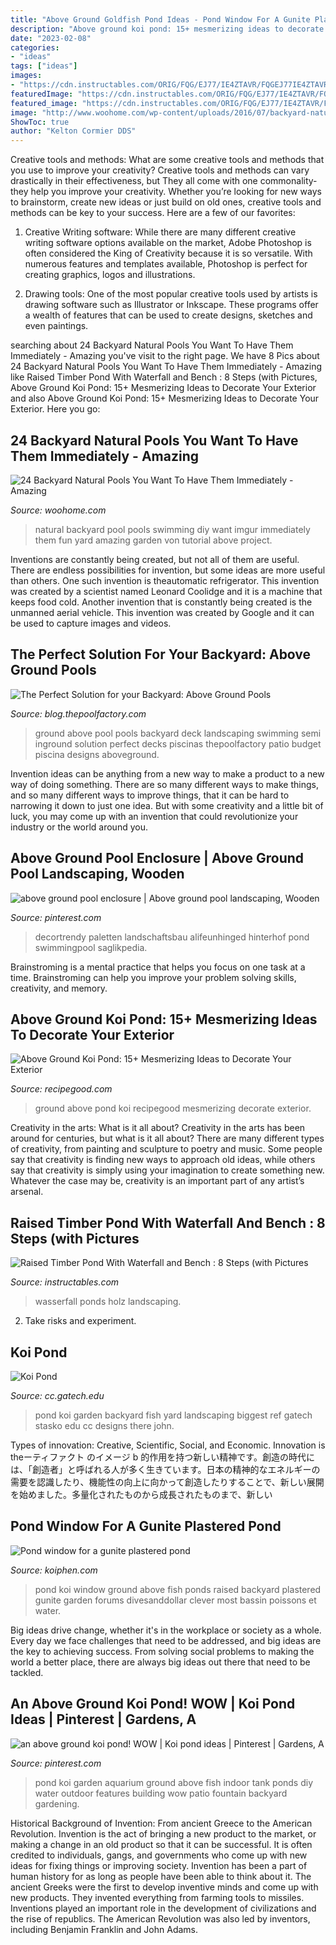 ```yaml
---
title: "Above Ground Goldfish Pond Ideas - Pond Window For A Gunite Plastered Pond"
description: "Above ground koi pond: 15+ mesmerizing ideas to decorate your exterior"
date: "2023-02-08"
categories:
- "ideas"
tags: ["ideas"]
images:
- "https://cdn.instructables.com/ORIG/FQG/EJ77/IE4ZTAVR/FQGEJ77IE4ZTAVR.jpg?frame=1"
featuredImage: "https://cdn.instructables.com/ORIG/FQG/EJ77/IE4ZTAVR/FQGEJ77IE4ZTAVR.jpg?frame=1"
featured_image: "https://cdn.instructables.com/ORIG/FQG/EJ77/IE4ZTAVR/FQGEJ77IE4ZTAVR.jpg?frame=1"
image: "http://www.woohome.com/wp-content/uploads/2016/07/backyard-natural-swimming-pool-7.jpg"
ShowToc: true
author: "Kelton Cormier DDS"
---
```



Creative tools and methods: What are some creative tools and methods that you use to improve your creativity?
Creative tools and methods can vary drastically in their effectiveness, but They all come with one commonality- they help you improve your creativity. Whether you’re looking for new ways to brainstorm, create new ideas or just build on old ones, creative tools and methods can be key to your success. Here are a few of our favorites: 
1. Creative Writing software: While there are many different creative writing software options available on the market, Adobe Photoshop is often considered the King of Creativity because it is so versatile. With numerous features and templates available, Photoshop is perfect for creating graphics, logos and illustrations.

2. Drawing tools: One of the most popular creative tools used by artists is drawing software such as Illustrator or Inkscape. These programs offer a wealth of features that can be used to create designs, sketches and even paintings.

	

		
searching about 24 Backyard Natural Pools You Want To Have Them Immediately - Amazing you've visit to the right page. We have 8 Pics about 24 Backyard Natural Pools You Want To Have Them Immediately - Amazing like Raised Timber Pond With Waterfall and Bench : 8 Steps (with Pictures, Above Ground Koi Pond: 15+ Mesmerizing Ideas to Decorate Your Exterior and also Above Ground Koi Pond: 15+ Mesmerizing Ideas to Decorate Your Exterior. Here you go:
		
    
## 24 Backyard Natural Pools You Want To Have Them Immediately - Amazing

<img loading=lazy src="http://www.woohome.com/wp-content/uploads/2016/07/backyard-natural-swimming-pool-7.jpg" onerror="this.onerror=null;this.src='https://tse3.mm.bing.net/th?id=OIP.ovm1vFAFDZ11c0NkU6r0OQHaE8&amp;pid=15.1';" alt="24 Backyard Natural Pools You Want To Have Them Immediately - Amazing">

_Source: woohome.com_

>natural backyard pool pools swimming diy want imgur immediately them fun yard amazing garden von tutorial above project. 

	

Inventions are constantly being created, but not all of them are useful. There are endless possibilities for invention, but some ideas are more useful than others. One such invention is theautomatic refrigerator. This invention was created by a scientist named Leonard Coolidge and it is a machine that keeps food cold. Another invention that is constantly being created is the unmanned aerial vehicle. This invention was created by Google and it can be used to capture images and videos.

    
## The Perfect Solution For Your Backyard: Above Ground Pools

<img loading=lazy src="https://blog-media.thepoolfactory.com/blog/wp-content/uploads/2013/04/the-perfect-solution-for-your-backyard-is-an-above-ground-pool.jpg" onerror="this.onerror=null;this.src='https://tse3.mm.bing.net/th?id=OIP.RlI8YeRvoZ_TcvyC1fsDmAHaEu&amp;pid=15.1';" alt="The Perfect Solution for your Backyard: Above Ground Pools">

_Source: blog.thepoolfactory.com_

>ground above pool pools backyard deck landscaping swimming semi inground solution perfect decks piscinas thepoolfactory patio budget piscina designs aboveground. 

	

Invention ideas can be anything from a new way to make a product to a new way of doing something. There are so many different ways to make things, and so many different ways to improve things, that it can be hard to narrowing it down to just one idea. But with some creativity and a little bit of luck, you may come up with an invention that could revolutionize your industry or the world around you.

    
## Above Ground Pool Enclosure | Above Ground Pool Landscaping, Wooden

<img loading=lazy src="https://i.pinimg.com/736x/cc/84/33/cc843398da85de876f09aa6e32aeaf14.jpg" onerror="this.onerror=null;this.src='https://tse2.mm.bing.net/th?id=OIP.3ltEz6pHvzsHnU5t6np9bwHaKE&amp;pid=15.1';" alt="above ground pool enclosure | Above ground pool landscaping, Wooden">

_Source: pinterest.com_

>decortrendy paletten landschaftsbau alifeunhinged hinterhof pond swimmingpool saglikpedia. 

	

Brainstroming is a mental practice that helps you focus on one task at a time. Brainstroming can help you improve your problem solving skills, creativity, and memory.

    
## Above Ground Koi Pond: 15+ Mesmerizing Ideas To Decorate Your Exterior

<img loading=lazy src="https://i1.wp.com/recipegood.com/wp-content/uploads/2019/03/above-ground-koi-pond-4.jpg?resize=564%2C752&amp;ssl=1" onerror="this.onerror=null;this.src='https://tse3.mm.bing.net/th?id=OIP.kv8a990wt2C7ibhBKvHOJAHaJ4&amp;pid=15.1';" alt="Above Ground Koi Pond: 15+ Mesmerizing Ideas to Decorate Your Exterior">

_Source: recipegood.com_

>ground above pond koi recipegood mesmerizing decorate exterior. 

	

Creativity in the arts: What is it all about?
Creativity in the arts has been around for centuries, but what is it all about? There are many different types of creativity, from painting and sculpture to poetry and music. Some people say that creativity is finding new ways to approach old ideas, while others say that creativity is simply using your imagination to create something new. Whatever the case may be, creativity is an important part of any artist’s arsenal.

    
## Raised Timber Pond With Waterfall And Bench : 8 Steps (with Pictures

<img loading=lazy src="https://cdn.instructables.com/ORIG/FQG/EJ77/IE4ZTAVR/FQGEJ77IE4ZTAVR.jpg?frame=1" onerror="this.onerror=null;this.src='https://tse4.mm.bing.net/th?id=OIP.HM7WuY9vkDr0FMovj9KKFwHaGL&amp;pid=15.1';" alt="Raised Timber Pond With Waterfall and Bench : 8 Steps (with Pictures">

_Source: instructables.com_

>wasserfall ponds holz landscaping. 

	

2. Take risks and experiment.

    
## Koi Pond

<img loading=lazy src="http://www.cc.gatech.edu/~john.stasko/yard/pond/oldpond2.JPG" onerror="this.onerror=null;this.src='https://tse3.mm.bing.net/th?id=OIP.KXo-YhaKOFjlsseYyVULGQHaE8&amp;pid=15.1';" alt="Koi Pond">

_Source: cc.gatech.edu_

>pond koi garden backyard fish yard landscaping biggest ref gatech stasko edu cc designs there john. 

	

Types of innovation: Creative, Scientific, Social, and Economic.
Innovation is theーティファクト のイメージ b 的作用を持つ新しい精神です。創造の時代には、「創造者」と呼ばれる人が多く生きています。日本の精神的なエネルギーの需要を認識したり、機能性の向上に向かって創造したりすることで、新しい展開を始めました。多量化されたものから成長されたものまで、新しい

    
## Pond Window For A Gunite Plastered Pond

<img loading=lazy src="http://www.koiphen.com/forums/attachment.php?attachmentid=432458&amp;stc=1&amp;d=1330192395" onerror="this.onerror=null;this.src='https://tse3.mm.bing.net/th?id=OIP.PSehdcfiJMHk4LHfJlSDfAHaE8&amp;pid=15.1';" alt="Pond window for a gunite plastered pond">

_Source: koiphen.com_

>pond koi window ground above fish ponds raised backyard plastered gunite garden forums divesanddollar clever most bassin poissons et water. 

	

Big ideas drive change, whether it's in the workplace or society as a whole. Every day we face challenges that need to be addressed, and big ideas are the key to achieving success. From solving social problems to making the world a better place, there are always big ideas out there that need to be tackled.

    
## An Above Ground Koi Pond! WOW | Koi Pond Ideas | Pinterest | Gardens, A

<img loading=lazy src="https://s-media-cache-ak0.pinimg.com/736x/4f/38/1d/4f381dcf5ca34b689894be4085d668f6.jpg" onerror="this.onerror=null;this.src='https://tse4.mm.bing.net/th?id=OIP.FuCkpTbSV_eRYc2QsorVagAAAA&amp;pid=15.1';" alt="an above ground koi pond! WOW | Koi pond ideas | Pinterest | Gardens, A">

_Source: pinterest.com_

>pond koi garden aquarium ground above fish indoor tank ponds diy water outdoor features building wow patio fountain backyard gardening. 

	

Historical Background of Invention: From ancient Greece to the American Revolution.
Invention is the act of bringing a new product to the market, or making a change in an old product so that it can be successful. It is often credited to individuals, gangs, and governments who come up with new ideas for fixing things or improving society. Invention has been a part of human history for as long as people have been able to think about it. The ancient Greeks were the first to develop inventive minds and come up with new products. They invented everything from farming tools to missiles. Inventions played an important role in the development of civilizations and the rise of republics. The American Revolution was also led by inventors, including Benjamin Franklin and John Adams.


